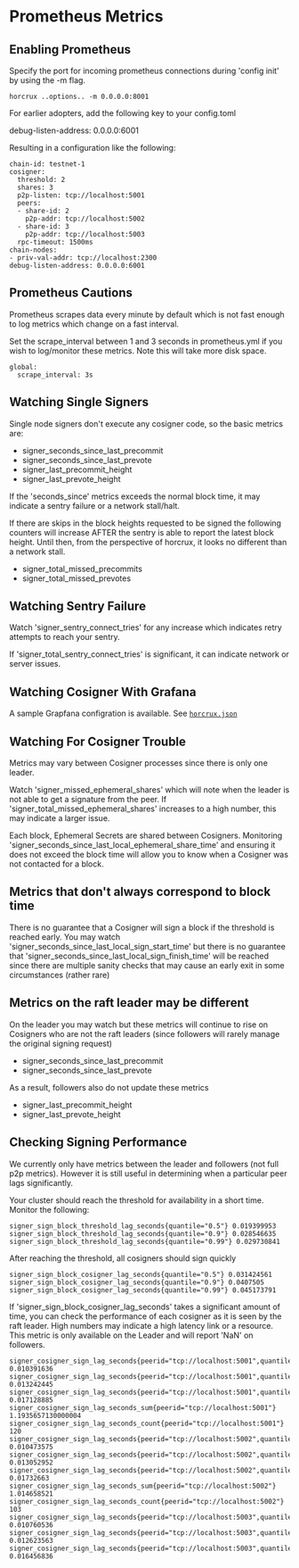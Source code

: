 # Prometheus Metrics

## Enabling Prometheus 
Specify the port for incoming prometheus connections during 'config init' by using the -m flag.
```
horcrux ..options.. -m 0.0.0.0:8001
```

For earlier adopters, add the following key to your config.toml

debug-listen-address: 0.0.0.0:6001

Resulting in a configuration like the following:

```
chain-id: testnet-1
cosigner:
  threshold: 2
  shares: 3
  p2p-listen: tcp://localhost:5001
  peers:
  - share-id: 2
    p2p-addr: tcp://localhost:5002
  - share-id: 3
    p2p-addr: tcp://localhost:5003
  rpc-timeout: 1500ms
chain-nodes:
- priv-val-addr: tcp://localhost:2300
debug-listen-address: 0.0.0.0:6001
```

## Prometheus Cautions

Prometheus scrapes data every minute by default which is not fast enough to log metrics which change on a fast interval.

Set the scrape_interval between 1 and 3 seconds in prometheus.yml if you wish to log/monitor these metrics. Note this will take more disk space.

```
global:
  scrape_interval: 3s
```


## Watching Single Signers

Single node signers don't execute any cosigner code, so the basic metrics are:
 * signer_seconds_since_last_precommit 
 * signer_seconds_since_last_prevote
 * signer_last_precommit_height
 * signer_last_prevote_height 

If the 'seconds_since' metrics exceeds the normal block time, it may indicate a sentry failure or a network stall/halt.

If there are skips in the block heights requested to be signed the following counters will increase AFTER the sentry is able to report the latest block height.  Until then, from the perspective of horcrux, it looks no different than a network stall.
 * signer_total_missed_precommits 
 * signer_total_missed_prevotes 

## Watching Sentry Failure

Watch 'signer_sentry_connect_tries' for any increase which indicates retry attempts to reach your sentry.  

If 'signer_total_sentry_connect_tries' is significant, it can indicate network or server issues.

## Watching Cosigner With Grafana

A sample Grapfana configration is available.  See [`horcrux.json`](https://github.com/chillyvee/horcrux-info/blob/master/grafana/horcrux.json)


## Watching For Cosigner Trouble
Metrics may vary between Cosigner processes since there is only one leader.

Watch 'signer_missed_ephemeral_shares' which will note when the leader is not able to get a signature from the peer.  If 'signer_total_missed_ephemeral_shares' increases to a high number, this may indicate a larger issue.

Each block, Ephemeral Secrets are shared between Cosigners.  Monitoring 'signer_seconds_since_last_local_ephemeral_share_time' and ensuring it does not exceed the block time will allow you to know when a Cosigner was not contacted for a block.

## Metrics that don't always correspond to block time
There is no guarantee that a Cosigner will sign a block if the threshold is reached early.  You may watch 'signer_seconds_since_last_local_sign_start_time' but there is no guarantee that 'signer_seconds_since_last_local_sign_finish_time' will be reached since there are multiple sanity checks that may cause an early exit in some circumstances (rather rare)

## Metrics on the raft leader may be different
On the leader you may watch but these metrics will continue to rise on Cosigners who are not the raft leaders (since followers will rarely manage the original signing request)
 * signer_seconds_since_last_precommit
 * signer_seconds_since_last_prevote

As a result, followers also do not update these metrics
* signer_last_precommit_height
* signer_last_prevote_height 


## Checking Signing Performance
We currently only have metrics between the leader and followers (not full p2p metrics).  However it is still useful in determining when a particular peer lags significantly.

Your cluster should reach the threshold for availability in a short time.  Monitor the following:

```
signer_sign_block_threshold_lag_seconds{quantile="0.5"} 0.019399953
signer_sign_block_threshold_lag_seconds{quantile="0.9"} 0.028546635
signer_sign_block_threshold_lag_seconds{quantile="0.99"} 0.029730841
```

After reaching the threshold, all cosigners should sign quickly
```
signer_sign_block_cosigner_lag_seconds{quantile="0.5"} 0.031424561
signer_sign_block_cosigner_lag_seconds{quantile="0.9"} 0.0407505
signer_sign_block_cosigner_lag_seconds{quantile="0.99"} 0.045173791
```

If 'signer_sign_block_cosigner_lag_seconds' takes a significant amount of time, you can check the performance of each cosigner as it is seen by the raft leader.  High numbers may indicate a high latency link or a resource.  This metric is only available on the Leader and will report 'NaN' on followers.
```
signer_cosigner_sign_lag_seconds{peerid="tcp://localhost:5001",quantile="0.5"} 0.010391636
signer_cosigner_sign_lag_seconds{peerid="tcp://localhost:5001",quantile="0.9"} 0.013242445
signer_cosigner_sign_lag_seconds{peerid="tcp://localhost:5001",quantile="0.99"} 0.017128885
signer_cosigner_sign_lag_seconds_sum{peerid="tcp://localhost:5001"} 1.1935657130000004
signer_cosigner_sign_lag_seconds_count{peerid="tcp://localhost:5001"} 120
signer_cosigner_sign_lag_seconds{peerid="tcp://localhost:5002",quantile="0.5"} 0.010473575
signer_cosigner_sign_lag_seconds{peerid="tcp://localhost:5002",quantile="0.9"} 0.013052952
signer_cosigner_sign_lag_seconds{peerid="tcp://localhost:5002",quantile="0.99"} 0.01732663
signer_cosigner_sign_lag_seconds_sum{peerid="tcp://localhost:5002"} 1.014658521
signer_cosigner_sign_lag_seconds_count{peerid="tcp://localhost:5002"} 103
signer_cosigner_sign_lag_seconds{peerid="tcp://localhost:5003",quantile="0.5"} 0.010760536
signer_cosigner_sign_lag_seconds{peerid="tcp://localhost:5003",quantile="0.9"} 0.012623563
signer_cosigner_sign_lag_seconds{peerid="tcp://localhost:5003",quantile="0.99"} 0.016456836
```


